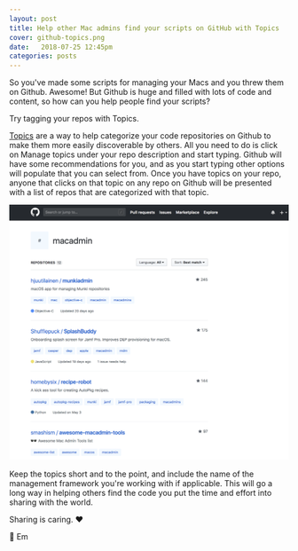 ```yaml
---
layout: post
title: Help other Mac admins find your scripts on GitHub with Topics
cover: github-topics.png
date:   2018-07-25 12:45pm
categories: posts
---
```


So you've made some scripts for managing your Macs and you threw them on Github. Awesome! But Github is huge and filled with lots of code and content, so how can you help people find your scripts?

Try tagging your repos with Topics.

[Topics](https://blog.github.com/2017-01-31-introducing-topics/) are a way to help categorize your code repositories on Github to make them more easily discoverable by others. All you need to do is click on Manage topics under your repo description and start typing. Github will have some recommendations for you, and as you start typing other options will populate that you can select from. Once you have topics on your repo, anyone that clicks on that topic on any repo on Github will be presented with a list of repos that are categorized with that topic.

![Topics on Github](/images/macadmin-topic-on-github.png)

Keep the topics short and to the point, and include the name of the management framework you're working with if applicable. This will go a long way in helping others find the code you put the time and effort into sharing with the world.

Sharing is caring. ❤️

💖 Em